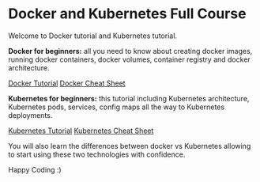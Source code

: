 # Docker and Kubernetes Full Course

Welcome to Docker tutorial and Kubernetes tutorial. 

**Docker for beginners:** all you need to know about creating docker images, running docker containers, docker volumes, container registry and docker architecture.

 [Docker Tutorial](Docker.md)
 [Docker Cheat Sheet](Docker_Cheat_Sheet.md)

**Kubernetes for beginners:** this tutorial including Kubernetes architecture, Kubernetes pods, services, config maps all the way to Kubernetes deployments. 

[Kubernetes Tutorial](Kubernetes.md)
[Kubernetes Cheat Sheet](Kubernetes_Cheat_Sheet.md)

You will also learn the differences between docker vs Kubernetes allowing to start using these two technologies with confidence.

Happy Coding :)
